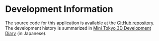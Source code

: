 # Development Information

The source code for this application is available at the [GitHub repository](https://github.com/nagix/mini-tokyo-3d). The development history is summarized in [Mini Tokyo 3D Development Diary](https://togetter.com/li/1413307) (in Japanese).
